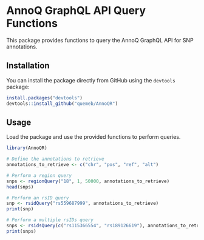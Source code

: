 # AnnoQ GraphQL API Query Functions

This package provides functions to query the AnnoQ GraphQL API for SNP annotations.

## Installation

You can install the package directly from GitHub using the `devtools` package:

```R
install.packages("devtools")
devtools::install_github("quemeb/AnnoQR")
```

## Usage 

Load the package and use the provided functions to perform queries.

```R
library(AnnoQR)

# Define the annotations to retrieve
annotations_to_retrieve <- c("chr", "pos", "ref", "alt")

# Perform a region query
snps <- regionQuery("18", 1, 50000, annotations_to_retrieve)
head(snps)

# Perform an rsID query
snp <- rsidQuery("rs559687999", annotations_to_retrieve)
print(snp)

# Perform a multiple rsIDs query
snps <- rsidsQuery(c("rs115366554", "rs189126619"), annotations_to_retrieve)
print(snps)
```
